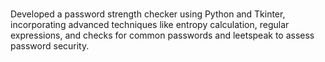 # 
Developed a password strength checker using Python and Tkinter, incorporating advanced techniques like entropy calculation, regular expressions, and checks for common passwords and leetspeak to assess password security.


